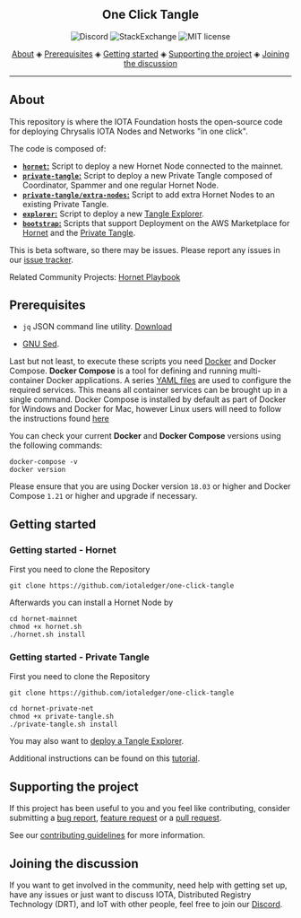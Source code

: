 <h2 align="center">One Click Tangle</h2>

<p align="center">
  <a href="https://discord.iota.org/" style="text-decoration:none;"><img src="https://img.shields.io/badge/Discord-9cf.svg?logo=discord" alt="Discord"></a>
    <a href="https://iota.stackexchange.com/" style="text-decoration:none;"><img src="https://img.shields.io/badge/StackExchange-9cf.svg?logo=stackexchange" alt="StackExchange"></a>
    <a href="https://github.com/iotaledger/one-click-tangle/blob/master/LICENSE" style="text-decoration:none;"><img src="https://img.shields.io/github/license/iotaledger/one-click-tangle.svg" alt="MIT license"></a>
</p>
      
<p align="center">
  <a href="#about">About</a> ◈
  <a href="#prerequisites">Prerequisites</a> ◈
  <a href="#getting-started">Getting started</a> ◈
  <a href="#supporting-the-project">Supporting the project</a> ◈
  <a href="#joining-the-discussion">Joining the discussion</a> 
</p>

---

## About

This repository is where the IOTA Foundation hosts the open-source code for deploying Chrysalis IOTA Nodes and Networks "in one click".

The code is composed of:

- [**`hornet`:**](hornet-mainnet/README.md) Script to deploy a new Hornet Node connected to the mainnet. 
- [**`private-tangle`:**](hornet-private-net/README.md) Script to deploy a new Private Tangle composed of Coordinator, Spammer and one regular Hornet Node. 
- [**`private-tangle/extra-nodes`:**](hornet-private-net/extra-nodes/README.md) Script to add extra Hornet Nodes
to an existing Private Tangle.
- [**`explorer`:**](explorer/README.md) Script to deploy a new [Tangle Explorer](https://github.com/iotaledger/explorer).
- [**`bootstrap`:**](bootstrap/README.md) Scripts that support Deployment on the AWS Marketplace for [Hornet](https://aws.amazon.com/marketplace/pp/B095HWF6JZ) and the [Private Tangle](https://aws.amazon.com/marketplace/pp/TBD).

This is beta software, so there may be issues.
Please report any issues in our [issue tracker](https://github.com/iotaledger/one-click-tangle/issues/new).

Related Community Projects: [Hornet Playbook](https://github.com/nuriel77/hornet-playbook)

## Prerequisites

* `jq` JSON command line utility. [Download](https://stedolan.github.io/jq/download/)

* [GNU Sed](https://www.gnu.org/software/sed/).

Last but not least, to execute these scripts you need [Docker](https://www.docker.com) and Docker Compose. **Docker Compose** is a tool for defining and running multi-container Docker applications. A series [YAML files](./docker-compose.yaml) are used to configure the required services. This means all container services can be brought up in a single command. Docker Compose is installed by default as part of Docker for Windows and Docker for Mac, however Linux users will need to follow the instructions found [here](https://docs.docker.com/compose/install/)

You can check your current **Docker** and **Docker Compose** versions using the following commands:

```console
docker-compose -v
docker version
```

Please ensure that you are using Docker version `18.03` or higher and Docker Compose `1.21` or higher and upgrade if
necessary.

## Getting started

### Getting started - Hornet

First you need to clone the Repository

```
git clone https://github.com/iotaledger/one-click-tangle
```

Afterwards you can install a Hornet Node by

```
cd hornet-mainnet
chmod +x hornet.sh
./hornet.sh install
```

### Getting started - Private Tangle

First you need to clone the Repository

```
git clone https://github.com/iotaledger/one-click-tangle
```

```
cd hornet-private-net
chmod +x private-tangle.sh
./private-tangle.sh install
```

You may also want to [deploy a Tangle Explorer](./explorer). 

Additional instructions can be found on this [tutorial](https://docs.iota.org/docs/hornet/1.1/tutorials/one-click-private-tangle). 

## Supporting the project

If this project has been useful to you and you feel like contributing, consider submitting a [bug report](https://github.com/iotaledger/one-click-tangle/issues/new), [feature request](https://github.com/iotaledger/one-click-tangle/issues/new) or a [pull request](https://github.com/iotaledger/one-click-tangle/pulls/).

See our [contributing guidelines](.github/CONTRIBUTING.md) for more information.

## Joining the discussion

If you want to get involved in the community, need help with getting set up, have any issues or just want to discuss IOTA, Distributed Registry Technology (DRT), and IoT with other people, feel free to join our [Discord](https://discord.iota.org/).
